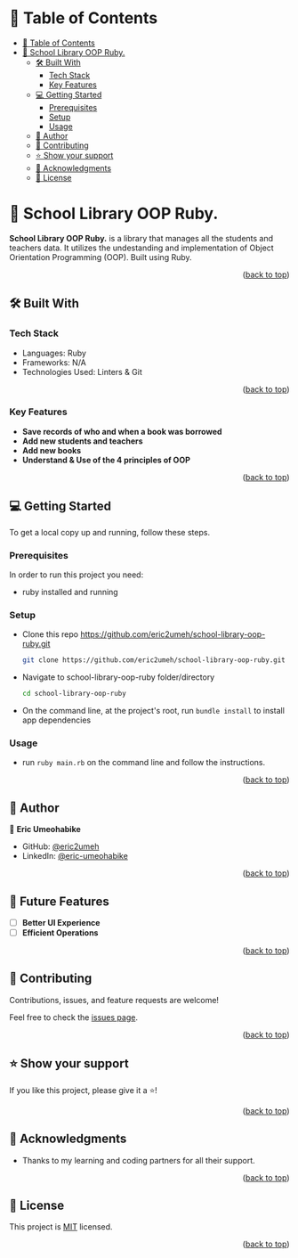 # 📗 Table of Contents

- [📗 Table of Contents](#-table-of-contents)
- [📖 School Library OOP Ruby. ](#-school-library-oop-ruby-)
  - [🛠 Built With ](#-built-with-)
    - [Tech Stack ](#tech-stack-)
    - [Key Features ](#key-features-)
  - [💻 Getting Started ](#-getting-started-)
    - [Prerequisites](#prerequisites)
    - [Setup](#setup)
    - [Usage](#usage)
  - [👥 Author ](#-author-)
  - [🤝 Contributing ](#-contributing-)
  - [⭐️ Show your support ](#️-show-your-support-)
  - [🙏 Acknowledgments ](#-acknowledgments-)
  - [📝 License ](#-license-)

<!-- PROJECT DESCRIPTION -->

# 📖 School Library OOP Ruby. <a name="about-project"></a>

**School Library OOP Ruby.** is a library that manages all the students and teachers data. It utilizes the undestanding and implementation of Object Orientation Programming (OOP). Built using Ruby.

<p align="right">(<a href="#readme-top">back to top</a>)</p>

## 🛠 Built With <a name="built-with"></a>

### Tech Stack <a name="tech-stack"></a>

- Languages: Ruby
- Frameworks: N/A
- Technologies Used: Linters & Git

<p align="right">(<a href="#readme-top">back to top</a>)</p>

<!-- Features -->

### Key Features <a name="key-features"></a>

- **Save records of who and when a book was borrowed**
- **Add new students and teachers**
- **Add new books**
- **Understand & Use of the 4 principles of OOP**

<p align="right">(<a href="#readme-top">back to top</a>)</p>

<!-- GETTING STARTED -->

## 💻 Getting Started <a name="getting-started"></a>

To get a local copy up and running, follow these steps.

### Prerequisites

In order to run this project you need:

- ruby installed and running

### Setup

- Clone this repo <https://github.com/eric2umeh/school-library-oop-ruby.git>

  ```bash
  git clone https://github.com/eric2umeh/school-library-oop-ruby.git
  ```

- Navigate to school-library-oop-ruby folder/directory

  ```bash
  cd school-library-oop-ruby
  ```

- On the command line, at the project's root, run `bundle install` to install app dependencies

### Usage

- run `ruby main.rb` on the command line and follow the instructions.

<p align="right">(<a href="#readme-top">back to top</a>)</p>


<!-- AUTHORS -->

## 👥 Author <a name="author"></a>

👤 **Eric Umeohabike**

- GitHub: [@eric2umeh](https://github.com/eric2umeh)
- LinkedIn: [@eric-umeohabike](https://www.linkedin.com/in/eric-umeohabike/)

<p align="right">(<a href="#readme-top">back to top</a>)</p>

## 🔭 Future Features <a name="future-features"></a>

- [ ] **Better UI Experience**
- [ ] **Efficient Operations**

<p align="right">(<a href="#readme-top">back to top</a>)</p>

<!-- CONTRIBUTING -->

## 🤝 Contributing <a name="contributing"></a>

Contributions, issues, and feature requests are welcome!

Feel free to check the [issues page](https://github.com/eric2umeh/school-library-oop-ruby/issues/).

<p align="right">(<a href="#readme-top">back to top</a>)</p>

<!-- SUPPORT -->

## ⭐️ Show your support <a name="support"></a>

If you like this project, please give it a ⭐️!

<p align="right">(<a href="#readme-top">back to top</a>)</p>

<!-- ACKNOWLEDGEMENTS -->

## 🙏 Acknowledgments <a name="acknowledgements"></a>

- Thanks to my learning and coding partners for all their support.

<p align="right">(<a href="#readme-top">back to top</a>)</p>

<!-- LICENSE -->

## 📝 License <a name="license"></a>

This project is [MIT](./LICENSE) licensed.

<p align="right">(<a href="#readme-top">back to top</a>)</p>